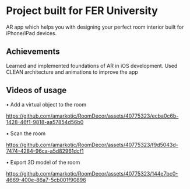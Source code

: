 # Project built for FER University

AR app which helps you with designing your perfect room interior built for iPhone/iPad devices.

## Achievements
Learned and implemented foundations of AR in iOS development. Used CLEAN architecture and animations to improve the app

## Videos of usage

• Add a virtual object to the room

https://github.com/amarkotic/RoomDecor/assets/40775323/ecba0c6b-1428-46f1-9818-aa57854d56b0

• Scan the room

https://github.com/amarkotic/RoomDecor/assets/40775323/f9d5043d-7474-4284-96ca-a5d82961dcf1

• Export 3D model of the room

https://github.com/amarkotic/RoomDecor/assets/40775323/144e7bc0-4669-400e-86a7-5cb001f90896
